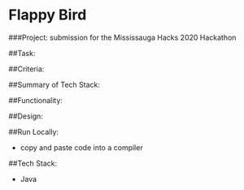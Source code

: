 # Flappy Bird

###Project: submission for the Mississauga Hacks 2020 Hackathon

##Task: 

##Criteria:

##Summary of Tech Stack:

##Functionality: 

##Design:

##Run Locally:
- copy and paste code into a compiler 

##Tech Stack:
- Java
